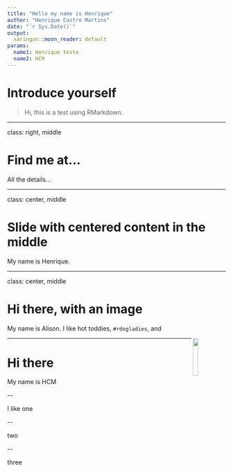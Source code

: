 ```yaml
---
title: "Hello my name is Henrique"
author: "Henrique Castro Martins"
date: "`r Sys.Date()`"
output:
  xaringan::moon_reader: default
params:
  name1: Henrique teste
  name2: HCM
---
```


<!-- output: xaringan::moon_reader  -->


# Introduce yourself

> Hi, this is a test using RMarkdown.

---

class: right, middle
# Find me at...
All the details...


---

class: center, middle
# Slide with centered content in the middle
My name is Henrique.

---
class: center, middle 
# Hi there, with an image
My name is Alison. I like hot toddies, 
`#rdogladies`, and

<img src="http://bit.ly/wiki-toddy" width="15%" align="right" />

---


# Hi there
My name is HCM

--

I like one

--

two

--

three



